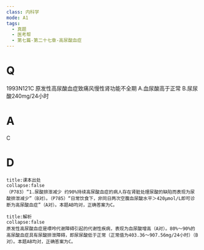 ```yaml
---
class: 内科学
mode: A1
tags:
  - 真题
  - 医考帮
  - 第七篇-第二十七章-高尿酸血症
---
```


# Q
1993N121C 原发性高尿酸血症致痛风慢性肾功能不全期
A.血尿酸高于正常
B.尿尿酸240mg/24小时

# A
C
# D
```ad-note
title:课本出处
collapse:false
（P783）“1.尿酸排泄减少 约90%持续高尿酸血症的病人存在肾脏处理尿酸的缺陷而表现为尿酸排泄减少”（B对）。（P785）“日常饮食下，非同日两次空腹血尿酸水平＞420µmol/L即可诊断为高尿酸血症”（A对）。本题AB均对，正确答案为C。
```

```ad-summary
title:解析
collapse:false
原发性高尿酸血症是嘌呤代谢障碍引起的代谢性疾病，表现为血尿酸增高（A对）。80%～90%的高尿酸血症具有尿酸排泄障碍，即尿尿酸低于正常（正常值为403.36～907.56mg/24小时）（B对）。本题AB均对，正确答案为C。
```

